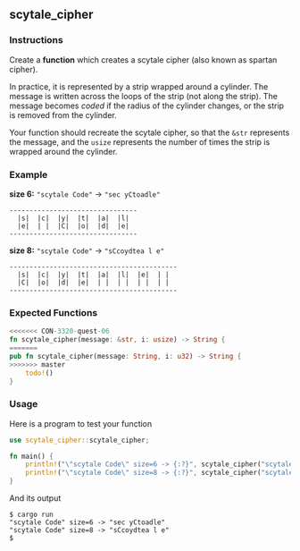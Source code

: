 ## scytale_cipher

### Instructions

Create a **function** which creates a scytale cipher (also known as spartan cipher).

In practice, it is represented by a strip wrapped around a cylinder. The message is written across the loops of the strip (not along the strip). The message becomes _coded_ if the radius of the cylinder changes, or the strip is removed from the cylinder.

Your function should recreate the scytale cipher, so that the `&str` represents the message, and the `usize` represents the number of times the strip is wrapped around the cylinder.

### Example

**size 6:** `"scytale Code"` -> `"sec yCtoadle"`

```console
--------------------------------
  |s|  |c|  |y|  |t|  |a|  |l|
  |e|  | |  |C|  |o|  |d|  |e|
--------------------------------
```

**size 8:** `"scytale Code"` -> `"sCcoydtea l e"`

```console
------------------------------------------
  |s|  |c|  |y|  |t|  |a|  |l|  |e|  | |
  |C|  |o|  |d|  |e|  | |  | |  | |  | |
------------------------------------------
```

### Expected Functions

```rust
<<<<<<< CON-3320-quest-06
fn scytale_cipher(message: &str, i: usize) -> String {
=======
pub fn scytale_cipher(message: String, i: u32) -> String {
>>>>>>> master
    todo!()
}
```

### Usage

Here is a program to test your function

```rust
use scytale_cipher::scytale_cipher;

fn main() {
    println!("\"scytale Code\" size=6 -> {:?}", scytale_cipher("scytale Code", 6)));
    println!("\"scytale Code\" size=8 -> {:?}", scytale_cipher("scytale Code", 8)));
}
```

And its output

```console
$ cargo run
"scytale Code" size=6 -> "sec yCtoadle"
"scytale Code" size=8 -> "sCcoydtea l e"
$
```
